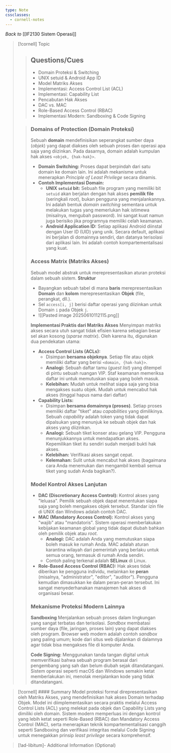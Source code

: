 ```yaml
---
type: Note
cssclasses:
  - cornell-notes
---
```

_Back to_ [[IF2130 Sistem Operasi]]
> [!cornell] Topic
> > ## Questions/Cues
> > - Domain Proteksi & Switching
> > - UNIX setuid & Android App ID
> > - Model Matriks Akses
> > - Implementasi: Access Control List (ACL)
> > - Implementasi: Capability List
> > - Pencabutan Hak Akses
> > - DAC vs. MAC
> > - Role-Based Access Control (RBAC)
> > - Implementasi Modern: Sandboxing & Code Signing
>
> > ### Domains of Protection (Domain Proteksi)
> > Sebuah **domain** mendefinisikan seperangkat sumber daya (_objek_) yang dapat diakses oleh sebuah proses dan operasi apa saja yang diizinkan. Pada dasarnya, domain adalah kumpulan hak akses `<objek, {hak-hak}>`.
> > - **Domain Switching:** Proses dapat berpindah dari satu domain ke domain lain. Ini adalah mekanisme untuk menerapkan _Principle of Least Privilege_ secara dinamis.
> > - **Contoh Implementasi Domain:**
> > 	- **UNIX `setuid` bit:** Sebuah file program yang memiliki bit `setuid` akan berjalan dengan hak akses **pemilik file** (seringkali _root_), bukan pengguna yang menjalankannya. Ini adalah bentuk _domain switching_ sementara untuk melakukan tugas yang memerlukan hak istimewa (misalnya, mengubah password). Ini sangat kuat namun juga berisiko jika programnya memiliki celah keamanan.
> > 	- **Android Application ID:** Setiap aplikasi Android diinstal dengan User ID (UID) yang unik. Secara default, aplikasi ini berjalan di domainnya sendiri, dan datanya terisolasi dari aplikasi lain. Ini adalah contoh kompartementalisasi yang kuat.
> >
> > ### Access Matrix (Matriks Akses)
> > Sebuah model abstrak untuk merepresentasikan aturan proteksi dalam sebuah sistem.
> > **Struktur**
> > - Bayangkan sebuah tabel di mana **baris** merepresentasikan **Domain** dan **kolom** merepresentasikan **Objek** (file, perangkat, dll.).
> > - Sel `access[i, j]` berisi daftar operasi yang diizinkan untuk Domain `i` pada Objek `j`.
> > - ![[Pasted image 20250610112115.png]]
> > 
> > **Implementasi Praktis dari Matriks Akses**
> >  Menyimpan matriks akses secara utuh sangat tidak efisien karena sebagian besar sel akan kosong (_sparse matrix_). Oleh karena itu, digunakan dua pendekatan utama:
> >  - **Access Control Lists (ACLs):**
> > 	 - Disimpan **bersama objeknya**. Setiap file atau objek memiliki daftar yang berisi `<domain, {hak-hak}>`.
> > 	 - **Analogi:** Sebuah daftar tamu (_guest list_) yang ditempel di pintu sebuah ruangan VIP. Staf keamanan memeriksa daftar ini untuk memutuskan siapa yang boleh masuk.
> > 	 - **Kelebihan:** Mudah untuk melihat siapa saja yang bisa mengakses suatu objek. Mudah untuk mencabut hak akses (tinggal hapus nama dari daftar)
> >  - **Capability Lists:**
> > 	 - Disimpan **bersama domainnya (proses)**. Setiap proses memiliki daftar "tiket" atau _capabilities_ yang dimilikinya. Sebuah _capability_ adalah token yang tidak dapat dipalsukan yang menunjuk ke sebuah objek dan hak akses yang diizinkan.
> > 	 - **Analogi:** Sebuah tiket konser atau gelang VIP. Pengguna menunjukkannya untuk mendapatkan akses. Kepemilikan tiket itu sendiri sudah menjadi bukti hak akses.
> > 	 - **Kelebihan:** Verifikasi akses sangat cepat.
> > 	 - **Kelemahan:** Sulit untuk mencabut hak akses (bagaimana cara Anda menemukan dan mengambil kembali semua tiket yang sudah Anda bagikan?).
> > 
> > ### Model Kontrol Akses Lanjutan
> > - **DAC (Discretionary Access Control):** Kontrol akses yang "leluasa". Pemilik sebuah objek dapat menentukan siapa saja yang boleh mengakses objek tersebut. Standar izin file di UNIX dan Windows adalah contoh DAC.
> > - **MAC (Mandatory Access Control):** Kontrol akses yang "wajib" atau "mandatoris". Sistem operasi memberlakukan kebijakan keamanan global yang tidak dapat diubah bahkan oleh pemilik objek atau _root_.
> > 	- **Analogi:** DAC adalah Anda yang memutuskan siapa boleh masuk ke rumah Anda. MAC adalah aturan karantina wilayah dari pemerintah yang berlaku untuk semua orang, termasuk di rumah Anda sendiri.
> > 	- Contoh paling terkenal adalah **SELinux** di Linux.
> > - **Role-Based Access Control (RBAC):** Hak akses tidak diberikan ke pengguna individu, melainkan ke **peran** (misalnya, "administrator", "editor", "auditor"). Pengguna kemudian dimasukkan ke dalam peran-peran tersebut. Ini sangat menyederhanakan manajemen hak akses di organisasi besar.
> > 
> > ### Mekanisme Proteksi Modern Lainnya
> >  **Sandboxing**
> >  Menjalankan sebuah proses dalam lingkungan yang sangat terbatas dan terisolasi. _Sandbox_ membatasi sumber daya (file, jaringan, proses lain) yang dapat diakses oleh program. Browser web modern adalah contoh _sandbox_ yang paling umum; kode dari situs web dijalankan di dalamnya agar tidak bisa mengakses file di komputer Anda.
> >  
> > **Code Signing:** Menggunakan tanda tangan digital untuk memverifikasi bahwa sebuah program berasal dari pengembang yang sah dan belum diubah sejak ditandatangani. Sistem operasi seperti macOS dan Windows semakin ketat memberlakukan ini, menolak menjalankan kode yang tidak ditandatangani.

> [!cornell] #### Summary
> Model proteksi formal direpresentasikan oleh Matriks Akses, yang mendefinisikan hak akses Domain terhadap Objek. Model ini diimplementasikan secara praktis melalui Access Control Lists (ACL) yang melekat pada objek dan Capability Lists yang dimiliki oleh domain. Sistem modern memperluas ini dengan kontrol yang lebih ketat seperti Role-Based (RBAC) dan Mandatory Access Control (MAC), serta menerapkan teknik kompartementalisasi canggih seperti Sandboxing dan verifikasi integritas melalui Code Signing untuk menegakkan prinsip _least privilege_ secara komprehensif.

> [!ad-libitum]- Additional Information (Optional)
